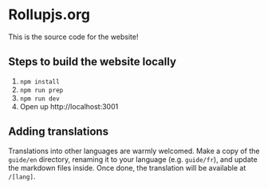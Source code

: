 # Rollupjs.org

This is the source code for the website!

## Steps to build the website locally

1. `npm install`
2. `npm run prep`
3. `npm run dev`
4. Open up http://localhost:3001


## Adding translations

Translations into other languages are warmly welcomed. Make a copy of the `guide/en` directory, renaming it to your language (e.g. `guide/fr`), and update the markdown files inside. Once done, the translation will be available at `/[lang]`.
